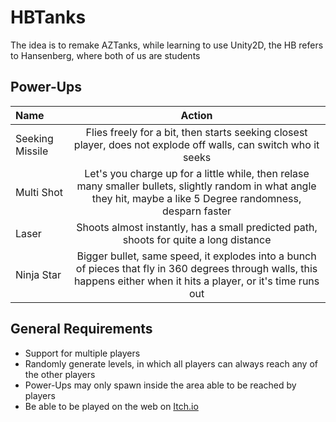 # HBTanks
The idea is to remake AZTanks, while learning to use Unity2D, the HB refers to Hansenberg, where both of us are students

## Power-Ups
| Name              | Action   |
| :---------------- | :------: |
| Seeking Missile   | Flies freely for a bit, then starts seeking closest player, does not explode off walls, can switch who it seeks |
| Multi Shot        | Let's you charge up for a little while, then relase many smaller bullets, slightly random in what angle they hit, maybe a like 5 Degree randomness, desparn faster |
| Laser             | Shoots almost instantly, has a small predicted path, shoots for quite a long distance |
| Ninja Star        | Bigger bullet, same speed, it explodes into a bunch of pieces that fly in 360 degrees through walls, this happens either when it hits a player, or it's time runs out |

## General Requirements
- Support for multiple players
- Randomly generate levels, in which all players can always reach any of the other players
- Power-Ups may only spawn inside the area able to be reached by players
- Be able to be played on the web on [Itch.io](https://viliusi.itch.io/hbtanks)